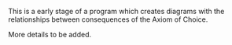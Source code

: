 This is a early stage of a program which creates diagrams 
with the relationships between consequences of the Axiom 
of Choice. 

More details to be added.